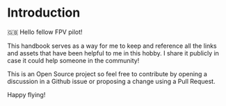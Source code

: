 # Introduction

:gb: Hello fellow FPV pilot!

This handbook serves as a way for me to keep and reference all the links and assets that have been helpful to me in this hobby. I share it publicly in case it could help someone in the community!

This is an Open Source project so feel free to contribute by opening a discussion in a Github issue or proposing a change using a Pull Request.

Happy flying!

